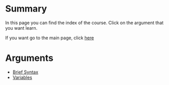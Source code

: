 # Summary
In this page you can find the index of the course. Click on the argument that you want learn.

If you want go to the main page, click [here](https://fededev01.github.io/Learn-Python)

# Arguments
- [Brief Syntax](https://fededev01.github.io/Learn-Python/ch01_01_brief-syntax)
- [Variables](https://fededev01.github.io/Learn-Python/ch01_02_variables)
